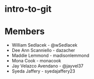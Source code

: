 # intro-to-git

# Members
- William Sedlacek - @wSedlacek
- Dee Ann Scanniello - dazacher
- Maddie Lemmond - madisonlemmond
- Mona Cook - monacook
- Jay Velazco Avendano - @jayvel37
- Syeda Jaffery - syedajaffery23
